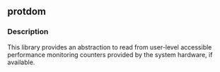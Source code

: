 ## protdom

### Description

This library provides an abstraction to read from user-level accessible performance monitoring counters 
provided by the system hardware, if available.
